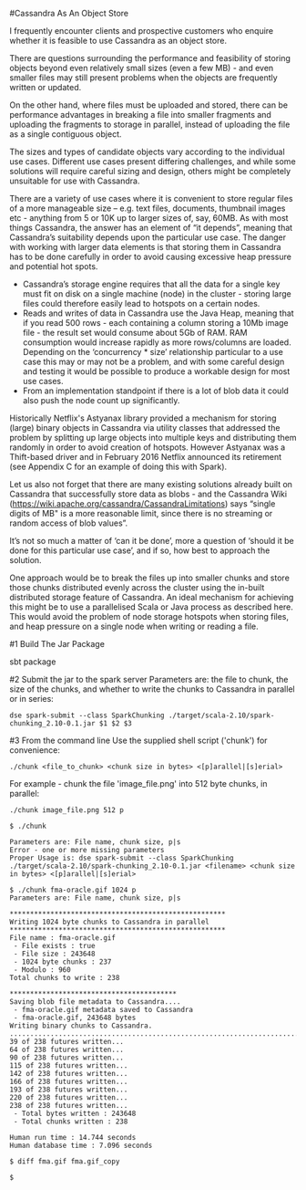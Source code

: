 #Cassandra As An Object Store

I frequently encounter clients and prospective customers who enquire whether it is feasible to use Cassandra as an object store. 

There are questions surrounding the performance and feasibility of storing objects beyond even relatively small sizes (even a few MB) - and even smaller files may still present problems when the objects are frequently written or updated.

On the other hand, where files must be uploaded and stored, there can be performance advantages in breaking a file into smaller fragments and uploading the fragments to storage in parallel, instead of uploading the file as a single contiguous object.

The sizes and types of candidate objects vary according to the individual use cases. Different use cases present differing challenges,  and while some solutions will require careful sizing and design, others might be completely unsuitable for use with Cassandra.

There are a variety of use cases where it is convenient to store regular files of a more manageable size – e.g. text files, documents, thumbnail images etc - anything from 5 or 10K up to larger sizes of, say, 60MB. As with most things Cassandra, the answer has an element of “it depends”, meaning that Cassandra’s suitability depends upon the particular use case. 
The danger with working with larger data elements is that storing them in Cassandra has to be done carefully in order to avoid causing excessive heap pressure and potential hot spots.

- Cassandra’s storage engine requires that all the data for a single key must fit on disk on a single machine (node) in the cluster - storing large files could therefore easily lead to hotspots on a certain nodes.
- Reads and writes of data in Cassandra use the Java Heap, meaning that if you read 500 rows - each containing a column storing a 10Mb image file - the result set would consume about 5Gb of RAM. RAM consumption would increase rapidly as more rows/columns are loaded. Depending on the ‘concurrency * size’ relationship particular to a use case this may or may not be a problem, and with some careful design and testing it would be possible to produce a workable design for most use cases.
- From an implementation standpoint if there is a lot of blob data it could also push the node count up significantly.

Historically Netflix's Astyanax library provided a mechanism for storing (large) binary objects in Cassandra via utility classes that addressed the problem by splitting up large objects into multiple keys and distributing them randomly in order to avoid creation of hotspots. However Astyanax was a Thift-based driver and in February 2016 Netflix announced its retirement (see Appendix C for an example of doing this with Spark).

Let us also not forget that there are many existing solutions already built on Cassandra that successfully store data as blobs - and the Cassandra Wiki (https://wiki.apache.org/cassandra/CassandraLimitations) says “single digits of MB" is a more reasonable limit, since there is no streaming or random access of blob values”. 

It’s not so much a matter of ‘can it be done’, more a question of  ‘should it be done for this particular use case’, and if so, how best to approach the solution. 

One approach would be to break the files up into smaller chunks and store those chunks distributed evenly across the cluster using the in-built distributed storage feature of Cassandra. An ideal mechanism for achieving this might be to use a parallelised Scala or Java process as described here. This would avoid the problem of node storage hotspots when storing files, and heap pressure on a single node when writing or reading a file.

#1	Build The Jar Package

sbt package



#2	Submit the jar to the spark server
Parameters are: the file to chunk, the size of the chunks, and whether to write the chunks to Cassandra in parallel or in series:

```
dse spark-submit --class SparkChunking ./target/scala-2.10/spark-chunking_2.10-0.1.jar $1 $2 $3
```


#3	From the command line
Use the supplied shell script ('chunk') for convenience:

```
./chunk <file_to_chunk> <chunk size in bytes> <[p]arallel|[s]erial>
```
For example - chunk the file 'image_file.png' into 512 byte chunks, in parallel:
```
./chunk image_file.png 512 p
```

```
$ ./chunk

Parameters are: File name, chunk size, p|s
Error - one or more missing parameters
Proper Usage is: dse spark-submit --class SparkChunking ./target/scala-2.10/spark-chunking_2.10-0.1.jar <filename> <chunk size in bytes> <[p]arallel|[s]erial>
```

```
$ ./chunk fma-oracle.gif 1024 p
Parameters are: File name, chunk size, p|s

*****************************************************
Writing 1024 byte chunks to Cassandra in parallel
*****************************************************
File name : fma-oracle.gif
 - File exists : true
 - File size : 243648
 - 1024 byte chunks : 237
 - Modulo : 960
Total chunks to write : 238

*****************************************
Saving blob file metadata to Cassandra....
 - fma-oracle.gif metadata saved to Cassandra                                   
 - fma-oracle.gif, 243648 bytes
Writing binary chunks to Cassandra.
.............................................................................................................................................................................................................................................
39 of 238 futures written...
64 of 238 futures written...
90 of 238 futures written...
115 of 238 futures written...
142 of 238 futures written...
166 of 238 futures written...
193 of 238 futures written...
220 of 238 futures written...
238 of 238 futures written...
 - Total bytes written : 243648
 - Total chunks written : 238

Human run time : 14.744 seconds
Human database time : 7.096 seconds

```

```
$ diff fma.gif fma.gif_copy

$
```



